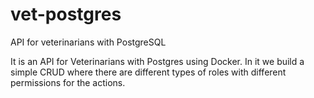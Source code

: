 # vet-postgres
API for veterinarians with PostgreSQL


It is an API for Veterinarians with Postgres using Docker.
In it we build a simple CRUD where there are different types of roles with different permissions for the actions.
